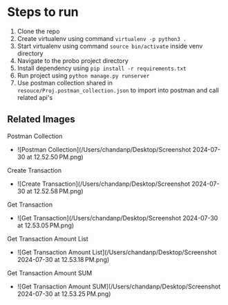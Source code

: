# Steps to run
1. Clone the repo
2. Create virtualenv using command `virtualenv -p python3 .`
3. Start virtualenv using command `source bin/activate` inside venv directory
4. Navigate to the probo project directory
5. Install dependency using `pip install -r requirements.txt`
6. Run project using `python manage.py runserver`
7. Use postman collection shared in `resouce/Proj.postman_collection.json` to import into postman and call related api's

## Related Images

Postman Collection
* ![Postman Collection](/Users/chandanp/Desktop/Screenshot 2024-07-30 at 12.52.50 PM.png)

Create Transaction
* ![Create Transaction](/Users/chandanp/Desktop/Screenshot 2024-07-30 at 12.52.58 PM.png)

Get Transaction
* ![Get Transaction](/Users/chandanp/Desktop/Screenshot 2024-07-30 at 12.53.05 PM.png)

Get Transaction Amount List
* ![Get Transaction Amount List](/Users/chandanp/Desktop/Screenshot 2024-07-30 at 12.53.18 PM.png)

Get Transaction Amount SUM
* ![Get Transaction Amount SUM](/Users/chandanp/Desktop/Screenshot 2024-07-30 at 12.53.25 PM.png)